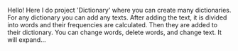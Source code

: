 Hello! Here I do project 'Dictionary' where you can create many dictionaries. For any dictionary you can add any texts. After adding the text, it is divided into words and their frequencies are calculated. Then they are added to their dictionary. You can change words, delete words, and change text. It will expand...
